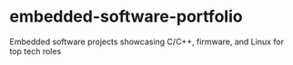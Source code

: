 # embedded-software-portfolio
Embedded software projects showcasing C/C++, firmware, and Linux for top tech roles
